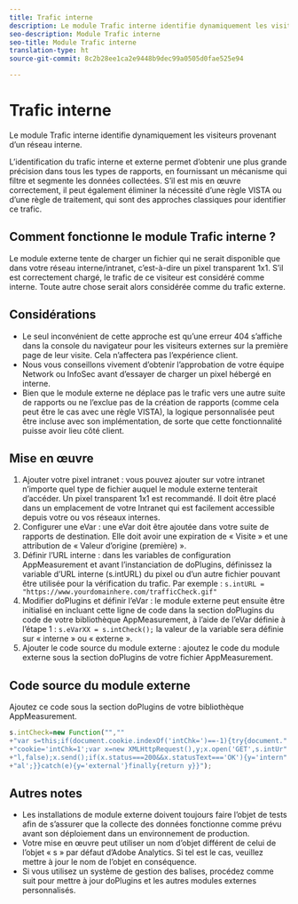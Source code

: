```yaml
---
title: Trafic interne
description: Le module Trafic interne identifie dynamiquement les visiteurs provenant d’un réseau interne.
seo-description: Module Trafic interne
seo-title: Module Trafic interne
translation-type: ht
source-git-commit: 8c2b28ee1ca2e9448b9dec99a0505d0fae525e94

---
```



# Trafic interne

Le module Trafic interne identifie dynamiquement les visiteurs provenant d’un réseau interne.

L’identification du trafic interne et externe permet d’obtenir une plus grande précision dans tous les types de rapports, en fournissant un mécanisme qui filtre et segmente les données collectées. S’il est mis en œuvre correctement, il peut également éliminer la nécessité d’une règle VISTA ou d’une règle de traitement, qui sont des approches classiques pour identifier ce trafic.

## Comment fonctionne le module Trafic interne ?

Le module externe tente de charger un fichier qui ne serait disponible que dans votre réseau interne/intranet, c’est-à-dire un pixel transparent 1x1. S’il est correctement chargé, le trafic de ce visiteur est considéré comme interne. Toute autre chose serait alors considérée comme du trafic externe.

## Considérations

* Le seul inconvénient de cette approche est qu’une erreur 404 s’affiche dans la console du navigateur pour les visiteurs externes sur la première page de leur visite. Cela n’affectera pas l’expérience client.
* Nous vous conseillons vivement d’obtenir l’approbation de votre équipe Network ou InfoSec avant d’essayer de charger un pixel hébergé en interne.
* Bien que le module externe ne déplace pas le trafic vers une autre suite de rapports ou ne l’exclue pas de la création de rapports (comme cela peut être le cas avec une règle VISTA), la logique personnalisée peut être incluse avec son implémentation, de sorte que cette fonctionnalité puisse avoir lieu côté client.

## Mise en œuvre

1. Ajouter votre pixel intranet : vous pouvez ajouter sur votre intranet n’importe quel type de fichier auquel le module externe tenterait d’accéder. Un pixel transparent 1x1 est recommandé. Il doit être placé dans un emplacement de votre Intranet qui est facilement accessible depuis votre ou vos réseaux internes.
1. Configurer une eVar : une eVar doit être ajoutée dans votre suite de rapports de destination. Elle doit avoir une expiration de « Visite » et une attribution de « Valeur d’origine (première) ».
1. Définir l’URL interne : dans les variables de configuration AppMeasurement et avant l’instanciation de doPlugins, définissez la variable d’URL interne (s.intURL) du pixel ou d’un autre fichier pouvant être utilisée pour la vérification du trafic. Par exemple : `s.intURL = "https://www.yourdomainhere.com/trafficCheck.gif"`
1. Modifier doPlugins et définir l’eVar : le module externe peut ensuite être initialisé en incluant cette ligne de code dans la section doPlugins du code de votre bibliothèque AppMeasurement, à l’aide de l’eVar définie à l’étape 1 : `s.eVarXX = s.intCheck();`
la valeur de la variable sera définie sur « interne » ou « externe ».
1. Ajouter le code source du module externe : ajoutez le code du module externe sous la section doPlugins de votre fichier AppMeasurement.

## Code source du module externe

Ajoutez ce code sous la section doPlugins de votre bibliothèque AppMeasurement.

```JavaScript
s.intCheck=new Function("",""
+"var s=this;if(document.cookie.indexOf('intChk=')==-1){try{document."
+"cookie='intChk=1';var x=new XMLHttpRequest(),y;x.open('GET',s.intUr"
+"l,false);x.send();if(x.status===200&&x.statusText==='OK'){y='intern"
+"al';}}catch(e){y='external'}finally{return y}}");
```

## Autres notes

* Les installations de module externe doivent toujours faire l’objet de tests afin de s’assurer que la collecte des données fonctionne comme prévu avant son déploiement dans un environnement de production.
* Votre mise en œuvre peut utiliser un nom d’objet différent de celui de l’objet « s » par défaut d’Adobe Analytics. Si tel est le cas, veuillez mettre à jour le nom de l’objet en conséquence.
* Si vous utilisez un système de gestion des balises, procédez comme suit pour mettre à jour doPlugins et les autres modules externes personnalisés.
